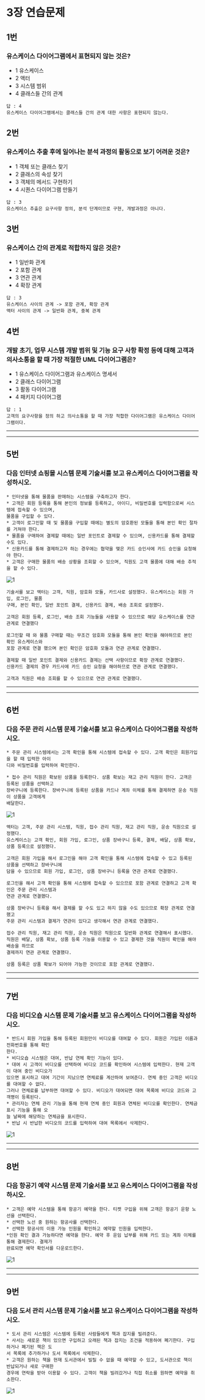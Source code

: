 # 3장 연습문제
## 1번
### 유스케이스 다이어그램에서 표현되지 않는 것은?
* 1 유스케이스
* 2 액터
* 3 시스템 범위
* 4 클래스들 간의 관계
```
답 : 4
유스케이스 다이어그램에서는 클래스들 간의 관계 대한 사항은 표현되지 않는다.
```

## 2번
### 유스케이스 추출 후에 일어나는 분석 과정의 활동으로 보기 어려운 것은?
* 1 객체 또는 클래스 찾기
* 2 클래스의 속성 찾기
* 3 객체의 메서드 구현하기
* 4 시퀀스 다이어그램 만들기

```
답 : 3
유스케이스 추출은 요구사항 정의, 분석 단계이므로 구현, 개발과정은 아니다.
```

## 3번
### 유스케이스 간의 관계로 적합하지 않은 것은?
* 1 일반화 관계
* 2 포함 관계
* 3 연관 관계
* 4 확장 관계

```
답 : 3
유스케이스 사이의 관계 -> 포함 관계, 확장 관계
액터 사이의 관계 -> 일반화 관계, 중복 관계
```
## 4번 
### 개발 초기, 업무 시스템 개발 범위 및 기능 요구 사항 확정 등에 대해 고객과 의사소통을 할 때 가장 적절한 UML 다이어그램은?
* 1 유스케이스 다이어그램과 유스케이스 명세서
* 2 클래스 다이어그램
* 3 활동 다이어그램
* 4 패키지 다이어그램

```
답 : 1
고객의 요구사항을 정의 하고 의사소통을 할 때 가장 적합한 다이어그램은 유스케이스 다이어그램이다.
```

---
---

## 5번
### 다음 인터넷 쇼핑몰 시스템 문제 기술서를 보고 유스케이스 다이어그램을 작성하시오.

```
* 인터넷을 통해 물품을 판매하는 시스템을 구축하고자 한다.
* 고객은 회원 등록을 통해 본인의 정보를 등록하고, 아이디, 비밀번호를 입력함으로써 시스템에 접속할 수 있으며,
물품을 구입할 수 있다.
* 고객이 로그인할 때 및 물품을 구입할 때에는 별도의 암호환된 모듈을 통해 본인 확인 절차를 거쳐야 한다.
* 물품을 구매하여 결제할 때에는 일반 포인트로 결제할 수 있으며, 신용카드를 통해 결제할 수도 있다.
* 신용카드를 통해 결제하고자 하는 경우에는 협약을 맺은 카드 승인사에 카드 승인을 요청해야 한다.
* 고객은 구매한 물품의 배송 상황을 조회할 수 있으며, 직원도 고객 물품에 대해 배송 추적을 할 수 있다.
```
![1](/img3/3_5_2.JPG)
```
기술서를 보고 액터는 고객, 직원, 암호화 모듈, 카드사로 설정했다. 유스케이스는 회원 가입, 로그인, 물품
구매, 본인 확인, 일반 포인트 결제, 신용카드 결제, 배송 조회로 설정했다.

고객은 회원 등록, 로그인, 배송 조회 기능들을 사용할 수 있으므로 해당 유스케이스를 연관 관계로 연결했다

로그인할 때 와 물품 구매할 때는 무조건 암호화 모듈을 통해 본인 확인을 해야하므로 본인 확인 유스케이스와
포함 관계로 연결 했으며 본인 확인은 암호화 모듈과 연관 관계로 연결했다.

결제할 때 일반 포인트 결제와 신용카드 결제는 선택 사항이므로 확장 관계로 연결했다.
신용카드 결제의 경우 카드사에 카드 승인 요청을 해야하므로 연관 관계로 연결했다.

고객과 직원은 배송 조회를 할 수 있으므로 연관 관계로 연결했다.

```
---
---

## 6번 
### 다음 주문 관리 시스템 문제 기술서를 보고 유스케이스 다이어그램을 작성하시오.
```
* 주문 관리 시스템에서는 고객 확인을 통해 시스템에 접속할 수 있다. 고객 확인은 회원가입을 할 때 입력한 아이
디와 비밀번호를 입력하여 확인한다.

* 접수 관리 직원은 확보된 상품을 등록한다. 상품 확보는 재고 관리 직원이 한다. 고객은 등록된 상품을 선택하고
장바구니에 등록한다. 장바구니에 등록된 상품을 카드나 계좌 이체를 통해 결제하면 운송 직원이 상품을 고객에게
배달한다.
```
![1](/img3/3_6.JPG)
```
액터는 고객, 주문 관리 시스템, 직원, 접수 관리 직원, 재고 관리 직원, 운송 직원으로 설정했다.
유스케이스는 고객 확인, 회원 가입, 로그인, 상품 장바구니 등록, 결제, 배달, 상품 확보, 상품 등록으로 설정했다.

고객은 회원 가입을 해서 로그인을 해야 고객 확인을 통해 시스템에 접속할 수 있고 등록된 상품을 선택하고 장바구니에
담을 수 있으므로 회원 가입, 로그인, 상품 장바구니 등록을 연관 관계로 연결했다.

로그인을 해서 고객 확인을 통해 시스템에 접속할 수 있으므로 포함 관계로 연결하고 고객 확인은 주문 관리 시스템과
연관 관계로 연결했다.

상품 장바구니 등록을 해서 결제를 할 수도 있고 하지 않을 수도 있으므로 확장 관계로 연결했고
주문 관리 시스템과 결제가 연관이 있다고 생각해서 연관 관계로 연결했다.

접수 관리 직원, 재고 관리 직원, 운송 직원은 직원으로 일반화 관계로 연결해서 표시했다.
직원은 배달, 상품 확보, 상품 등록 기능을 이용할 수 있고 결제한 것을 직원이 확인을 해야 배송을 하므로
결제까지 연관 관계로 연결했다.

상품 등록은 상품 확보가 되어야 가능한 것이므로 포함 관계로 연결했다.
```
---
---
## 7번
### 다음 비디오숍 시스템 문제 기술서를 보고 유스케이스 다이어그램을 작성하시오.
```
* 반드시 회원 가입을 통해 등록된 회원만이 비디오를 대여할 수 있다. 회원은 가입된 이름과 전화번호를 통해 확인
한다.
* 비디오숍 시스템은 대여, 반납 연체 확인 기능이 있다.
* 대여 시 고객이 비디오를 선택하여 비디오 코드를 확인하여 시스템에 입력한다. 현재 고객이 대여 중인 비디오가
있으면 표시하고 대여 기간이 지났으면 연체료를 계산하여 보여준다. 연체 중인 고객은 비디오를 대여할 수 없다.
그러나 연체료를 납부하면 대여할 수 있다. 비디오가 대여되면 대여 목록에 비디오 코드와 고객명이 등록된다.
* 관리자는 연체 관리 기능을 통해 현재 연체 중인 회원과 연체된 비디오를 확인한다. 연체금 표시 기능을 통해 오
늘 날짜에 해당하는 연체금을 표시한다.
* 반납 시 반납한 비디오의 코드를 입력하여 대여 목록에서 삭제한다.
```
![1](/img3/3_7.JPG)

---
---
## 8번
### 다음 항공기 예약 시스템 문제 기술서를 보고 유스케이스 다이어그램을 작성하시오.
```
* 고객은 예약 시스템을 통해 항공기 예약을 한다. 티켓 구입을 위해 고객은 항공기 운항 노선을 선택한다.
* 선택한 노선 중 원하는 항공사를 선택한다.
* 선택한 항공사의 이용 가능 인원을 확인하고 예약할 인원을 입력한다.
*인원 확인 결과 가능하다면 예약을 한다. 예약 후 운임 납부를 위해 카드 또는 계좌 이체를 통해 결제한다. 결제가
완료되면 예약 확인서를 다운로드한다.
```
![1](/img3/3_8.JPG)

---
---
## 9번
### 다음 도서 관리 시스템 문제 기술서를 보고 유스케이스 다이어그램을 작성하시오.
```
* 도서 관리 시스템은 시스템에 등록된 사람들에게 책과 잡지를 빌려준다.
* 사서는 새로운 책이 있으면 구입하고 오래된 책과 잡지는 조건을 적용하여 폐기한다. 구입하거나 폐기된 책은 도
서 목록에 추가하거나 도서 목록에서 삭제한다.
* 고객은 원하는 책을 현재 도서관에서 빌릴 수 없을 때 예약할 수 있고, 도서관으로 책이 반납되거나 새로 구매한
경우에 연락을 받아 이용할 수 있다. 고객이 책을 빌려갔거나 직접 취소를 원하면 예약을 취소한다.
```
![1](/img3/3_9.JPG)















